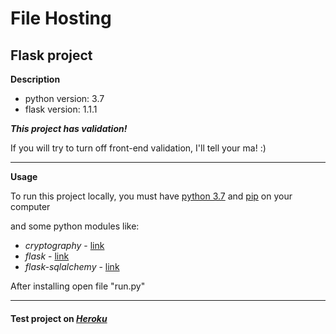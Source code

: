 # File Hosting
## Flask project

**Description**
* python version: 3.7
* flask version: 1.1.1

***This project has validation!***

If you will try to turn off front-end validation, I'll tell your ma! :)

***
**Usage**

To run this project locally, you must have [python 3.7](https://www.python.org/) and [pip](https://pypi.org/project/pip/) on your computer

and some python modules like: 
* *cryptography* - [link](https://pypi.org/project/cryptography/)
* *flask* - [link](https://github.com/pallets/flask)
* *flask-sqlalchemy* - [link](https://pypi.org/project/Flask-SQLAlchemy/) 

After installing open file "run.py"

***
#### Test project on [*Heroku*](https://file-hosting-flask.herokuapp.com/)